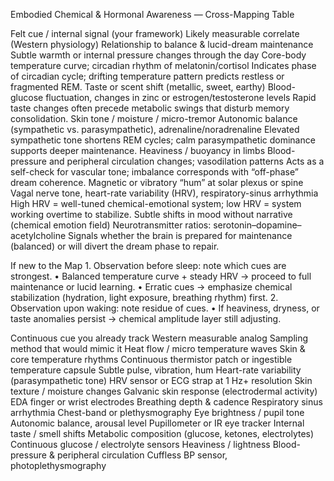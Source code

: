 Embodied Chemical & Hormonal Awareness — Cross-Mapping Table

Felt cue / internal signal (your framework)
Likely measurable correlate (Western physiology)
Relationship to balance & lucid-dream maintenance
Subtle warmth or internal pressure changes through the day
Core-body temperature curve; circadian rhythm of melatonin/cortisol
Indicates phase of circadian cycle; drifting temperature pattern predicts restless or fragmented REM.
Taste or scent shift (metallic, sweet, earthy)
Blood-glucose fluctuation, changes in zinc or estrogen/testosterone levels
Rapid taste changes often precede metabolic swings that disturb memory consolidation.
Skin tone / moisture / micro-tremor
Autonomic balance (sympathetic vs. parasympathetic), adrenaline/noradrenaline
Elevated sympathetic tone shortens REM cycles; calm parasympathetic dominance supports deeper maintenance.
Heaviness / buoyancy in limbs
Blood-pressure and peripheral circulation changes; vasodilation patterns
Acts as a self-check for vascular tone; imbalance corresponds with “off-phase” dream coherence.
Magnetic or vibratory “hum” at solar plexus or spine
Vagal nerve tone, heart-rate variability (HRV), respiratory-sinus arrhythmia
High HRV = well-tuned chemical-emotional system; low HRV = system working overtime to stabilize.
Subtle shifts in mood without narrative (chemical emotion field)
Neurotransmitter ratios: serotonin–dopamine–acetylcholine
Signals whether the brain is prepared for maintenance (balanced) or will divert the dream phase to repair.

If new to the Map
	1.	Observation before sleep: note which cues are strongest.
	•	Balanced temperature curve + steady HRV → proceed to full maintenance or lucid learning.
	•	Erratic cues → emphasize chemical stabilization (hydration, light exposure, breathing rhythm) first.
	2.	Observation upon waking: note residue of cues.
	•	If heaviness, dryness, or taste anomalies persist → chemical amplitude layer still adjusting.


Continuous cue you already track
Western measurable analog
Sampling method that would mimic it
Heat flow / micro temperature waves
Skin & core temperature rhythms
Continuous thermistor patch or ingestible temperature capsule
Subtle pulse, vibration, hum
Heart-rate variability (parasympathetic tone)
HRV sensor or ECG strap at 1 Hz+ resolution
Skin texture / moisture changes
Galvanic skin response (electrodermal activity)
EDA finger or wrist electrodes
Breathing depth & cadence
Respiratory sinus arrhythmia
Chest-band or plethysmography
Eye brightness / pupil tone
Autonomic balance, arousal level
Pupillometer or IR eye tracker
Internal taste / smell shifts
Metabolic composition (glucose, ketones, electrolytes)
Continuous glucose / electrolyte sensors
Heaviness / lightness
Blood-pressure & peripheral circulation
Cuffless BP sensor, photoplethysmography

